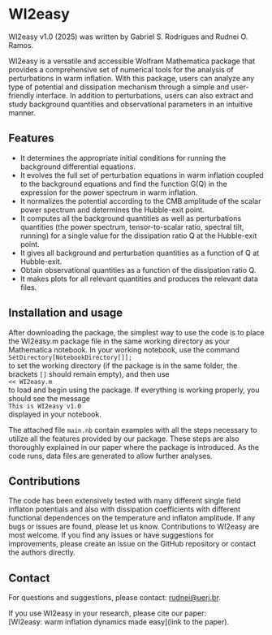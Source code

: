 # WI2easy

WI2easy v1.0 (2025) was written by Gabriel S. Rodrigues and Rudnei O. Ramos.

WI2easy is a versatile and accessible Wolfram Mathematica package that provides a comprehensive set of numerical tools for the analysis of perturbations in warm inflation. With this package, users can analyze any type of potential and dissipation mechanism through a simple and user-friendly interface. In addition to perturbations, users can also extract and study background quantities and observational parameters in an intuitive manner.

## Features

- It determines the appropriate initial conditions for running the background differential equations.
- It evolves the full set of perturbation equations in warm inflation coupled to the background equations and find the function G(Q) in the expression for the power spectrum in warm inflation.
- It normalizes the potential according to the CMB amplitude of the scalar power spectrum and determines the Hubble-exit point.
- It computes all the background quantities as well as perturbations quantities (the power spectrum, tensor-to-scalar ratio, spectral tilt, running) for a single value for the dissipation ratio Q at the Hubble-exit point.
- It gives all background and perturbation quantities as a function of Q at Hubble-exit.
- Obtain observational quantities as a function of the dissipation ratio Q.
- It makes plots for all relevant quantities and produces the relevant data files.


## Installation and usage

After downloading the package, the simplest way to use the code is to place the WI2easy.m package file in the same working directory as your Mathematica notebook. In your working notebook, use the command  
```SetDirectory[NotebookDirectory[]];```  
to set the working directory (if the package is in the same folder, the brackets ```[]``` should remain empty), and then use  
```<< WI2easy.m```  
to load and begin using the package. If everything is working properly, you should see the message  
```This is WI2easy v1.0```  
displayed in your notebook.

The attached file ```main.nb``` contain examples with all the steps necessary to utilize all the features provided by our package. These steps are also thoroughly explained in our paper where the package is introduced. As the code runs, data files are generated to allow further analyses.

## Contributions

The code has been extensively tested with many different single field inflaton potentials and also with dissipation coefficients with different functional dependences on the temperature and inflaton amplitude. If any bugs or issues are found, please let us know. Contributions to WI2easy are most welcome. If you find any issues or have suggestions for improvements, please create an issue on the GitHub repository or contact the authors directly. 

## Contact

For questions and suggestions, please contact: [rudnei@uerj.br](rudnei@uerj.br).

If you use WI2easy in your research, please cite our paper:  
[WI2easy: warm inflation dynamics made easy](link to the paper).
